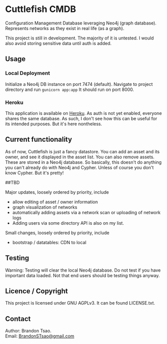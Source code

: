 # Cuttlefish CMDB
Configuration Management Database leveraging Neo4j (graph database). Represents networks as they exist in real life (as a graph).

This project is still in development. The majority of it is untested. I would also avoid storing sensitive data until auth is added.

## Usage

### Local Deployment

Initialize a Neo4j DB instance on port 7474 (default).
Navigate to project directory and run `gunicorn app:app`
It should run on port 8000.

### Heroku

This application is available on [Heroku](https://cuttlefish-cmdb.herokuapp.com/).
As auth is not yet enabled, everyone shares the same database.
As such, I don't see how this can be useful for its intended purposes.
But it's here nontheless.

## Current functionality

As of now, Cuttlefish is just a fancy datastore. You can add an asset and its owner, and see it displayed in the asset list. You can also remove assets. These are stored in a Neo4j database. So basically, this doesn't do anything you can't already do with Neo4j and Cypher. Unless of course you don't know Cypher. But it's pretty!

##TBD

Major updates, loosely ordered by priority, include
- allow editing of asset / owner information
- graph visualization of networks
- automatically adding assets via a network scan or uploading of network logs
- Adding users via some directory API is also on my list.

Small changes, loosely ordered by priority, include
- bootstrap / datatables: CDN to local

## Testing

Warning: Testing will clear the local Neo4j database. Do not test if you have important data loaded. Not that end users should be testing things anyway.

## Licence / Copyright

This project is licensed under GNU AGPLv3. It can be found LICENSE.txt.

## Contact

Author: Brandon Tsao.  
Email: BrandonSTsao@gmail.com
